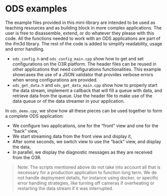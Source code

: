 # ODS examples

The example files provided in this mini-library are intended to be used as teaching resources and as building block in more complex applications. The user is free to disassemble, extend, or do whatever they please with this code. All the functions needed to work with an ODS applications are part of the ifm3d library. The rest of the code is added to simplify readability, usage and error handling.
- `ods_config.h` and `ods_config_main.cpp` show how to get and set configurations on the O3R platform. The header files can be reused in other applications that need configurations functionalities. This example showcases the use of a JSON validator that provides verbose errors when wrong configurations are provided.
- `ods_get_data.h` and `ods_get_data_main.cpp` show how to properly start the data stream, implement a callback that will fill a queue with data, and retrieve data from the queue. Use the header file to make use of the data queue or of the data streamer in your application.

In `ods_demo.cpp`, we show how all these pieces can be used together to form a complete ODS application:
- We configure two applications, one for the “front” view and one for the “back” view,
- We start streaming data from the front view and display it,
- After some seconds, we switch view to use the “back” view, and display the data,
- In parallel, we display the diagnostic messages as they are received from the O3R.

>Note: The scripts mentioned above do not take into account all that is necessary for a production application to function long term. We de not handle deployment details, for instance using docker, or specific error handling strategies, like turning off cameras if overheating or restarting the data stream if it was interrupted.